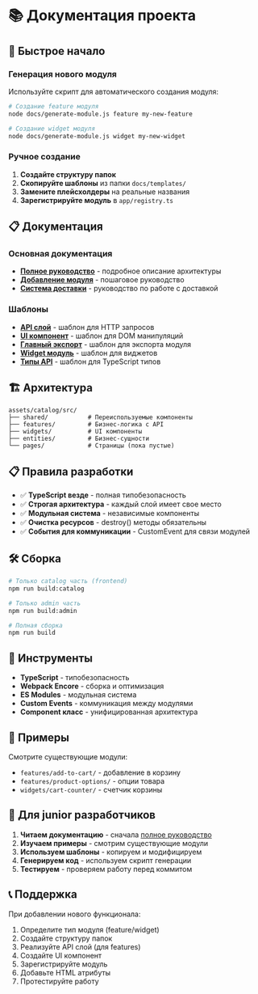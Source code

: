 # 📚 Документация проекта

## 🚀 Быстрое начало

### Генерация нового модуля

Используйте скрипт для автоматического создания модуля:

```bash
# Создание feature модуля
node docs/generate-module.js feature my-new-feature

# Создание widget модуля
node docs/generate-module.js widget my-new-widget
```

### Ручное создание

1. **Создайте структуру папок**
2. **Скопируйте шаблоны** из папки `docs/templates/`
3. **Замените плейсхолдеры** на реальные названия
4. **Зарегистрируйте модуль** в `app/registry.ts`

## 📋 Документация

### Основная документация
- **[Полное руководство](js-architecture-guide.md)** - подробное описание архитектуры
- **[Добавление модуля](add-new-module.md)** - пошаговое руководство
- **[Система доставки](delivery-system-guide.md)** - руководство по работе с доставкой

### Шаблоны
- **[API слой](templates/feature-api-template.ts)** - шаблон для HTTP запросов
- **[UI компонент](templates/feature-ui-template.ts)** - шаблон для DOM манипуляций
- **[Главный экспорт](templates/feature-index-template.ts)** - шаблон для экспорта модуля
- **[Widget модуль](templates/widget-template.ts)** - шаблон для виджетов
- **[Типы API](templates/api-types-template.ts)** - шаблон для TypeScript типов

## 🏗️ Архитектура

```
assets/catalog/src/
├── shared/           # Переиспользуемые компоненты
├── features/         # Бизнес-логика с API
├── widgets/          # UI компоненты
├── entities/         # Бизнес-сущности
└── pages/            # Страницы (пока пустые)
```

## 📋 Правила разработки

- ✅ **TypeScript везде** - полная типобезопасность
- ✅ **Строгая архитектура** - каждый слой имеет свое место
- ✅ **Модульная система** - независимые компоненты
- ✅ **Очистка ресурсов** - destroy() методы обязательны
- ✅ **События для коммуникации** - CustomEvent для связи модулей

## 🛠️ Сборка

```bash
# Только catalog часть (frontend)
npm run build:catalog

# Только admin часть
npm run build:admin

# Полная сборка
npm run build
```

## 🔧 Инструменты

- **TypeScript** - типобезопасность
- **Webpack Encore** - сборка и оптимизация
- **ES Modules** - модульная система
- **Custom Events** - коммуникация между модулями
- **Component класс** - унифицированная архитектура

## 📖 Примеры

Смотрите существующие модули:
- `features/add-to-cart/` - добавление в корзину
- `features/product-options/` - опции товара
- `widgets/cart-counter/` - счетчик корзины

## 🎯 Для junior разработчиков

1. **Читаем документацию** - сначала [полное руководство](js-architecture-guide.md)
2. **Изучаем примеры** - смотрим существующие модули
3. **Используем шаблоны** - копируем и модифицируем
4. **Генерируем код** - используем скрипт генерации
5. **Тестируем** - проверяем работу перед коммитом

## 📞 Поддержка

При добавлении нового функционала:
1. Определите тип модуля (feature/widget)
2. Создайте структуру папок
3. Реализуйте API слой (для features)
4. Создайте UI компонент
5. Зарегистрируйте модуль
6. Добавьте HTML атрибуты
7. Протестируйте работу
